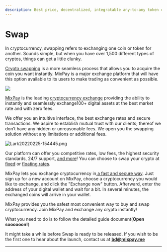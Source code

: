 ```yaml
---
description: Best price, decentralized, integratable any-to-any token conversion.
---
```


# Swap

In cryptocurrency, swapping refers to exchanging one coin or token for another. Sounds simple, but when you have over 1,500 different types of cryptos, things can get a little clunky.

[Crypto swapping](why-to-swap.md) is a more seamless process that allows you to acquire the coin you want instantly. MixPay is a major exchange platform that will have this option available to its users to make trading as convenient as possible.&#x20;

![](https://s2.loli.net/2022/02/24/7QxpEgHq4JGBCLz.png)

[MixPay](../../about-us/more-about-mixpay.md) is the leading [cryptocurrency exchange](what-are-cryptocurrency-exchanges.md) providing the ability to instantly and seamlessly exchange100+ digital assets at the best market rate and with zero fees.

We offer you an intuitive interface, the best exchange rates and secure transactions. We aspire to establish mutual trust with our clients; thereof we don’t have any hidden or unreasonable fees. We open you the swapping solution without any limitations or additional fees.

![Lark20220225-154445.png](https://s2.loli.net/2022/02/25/2IiC9QNjBLGDtJd.png)

Our platform can offer you competitive rates, low fees, the highest security standards, 24/7 support, [and more](why-to-swap-via-mixpay.md)! You can choose to swap your crypto at [fixed](https://www.investopedia.com/terms/f/fixedinterestrate.asp) or [floating rates](https://www.investopedia.com/terms/f/floatinginterestrate.asp).&#x20;

MixPay lets you exchange cryptocurrency in[ a fast and secure way](how-to-exchange-cryptocurrency.md). Just sign up for a new account on MixPay, choose a cryptocurrency you would like to exchange, and click the "Exchange now" button. Afterward, enter the address of your digital wallet and wait for a bit. In several minutes, the exchanged coins will arrive in your wallet.

MixPay provides you the safest most convenient way to buy and swap cryptocurrency. Join MixPay and exchange any crypto instantly!

What you need to do is to follow the detailed guide document(**Open soooooon!**)

It might take a while before Swap is ready to be released. If you wish to be the first one to hear about the launch, contact us at [**bd@mixpay.me**](mailto:bd@mixpay.me)





****

​
